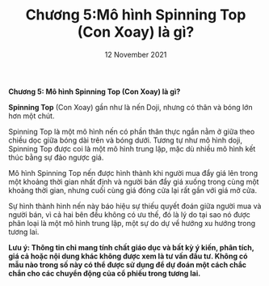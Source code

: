 ﻿---
title: Chương 5:Mô hình Spinning Top (Con Xoay) là gì?
date: 12 November 2021
description: I am a description of a great article
img: /images/article/Chapter_5_whats_spinning_top/1_vn.png
alt: Chương 5:Mô hình Spinning Top (Con Xoay) là gì?
tags: 
  - Hashtag 1
  - Hashtag 2
  - Hashtag 3
  - Hashtag 4
  - Hashtag 5
  - Hashtag 6
---

**Chương 5: Mô hình Spinning Top (Con Xoay) là gì?**

**Spinning Top** (Con Xoay) gần như là nến Doji, nhưng có thân và bóng lớn hơn một chút.

Spinning Top là một mô hình nến có phần thân thực ngắn nằm ở giữa theo chiều dọc giữa bóng dài trên và bóng dưới. Tương tự như mô hình doji, Spinning Top được coi là một mô hình trung lập, mặc dù nhiều mô hình kết thúc bằng sự đảo ngược giá.

Mô hình Spinning Top nến được hình thành khi người mua đẩy giá lên trong một khoảng thời gian nhất định và người bán đẩy giá xuống trong cùng một khoảng thời gian, nhưng cuối cùng giá đóng cửa lại rất gần với giá mở cửa.

Sự hình thành hình nến này báo hiệu sự thiếu quyết đoán giữa người mua và người bán, vì cả hai bên đều không có ưu thế, đó là lý do tại sao nó được phân loại là một mô hình trung lập, một sự do dự về hướng xu hướng trong tương lai.

**Lưu ý: Thông tin chỉ mang tính chất giáo dục và bất kỳ ý kiến, phân tích, giá cả hoặc nội dung khác không được xem là tư vấn đầu tư. Không có mẫu nào trong số này có thể được sử dụng để dự đoán một cách chắc chắn cho các chuyển động của cổ phiếu trong tương lai.**